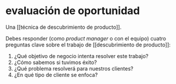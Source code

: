 # evaluación de oportunidad
Una [[técnica de descubrimiento de producto]].

Debes responder (como *product manager* o con el equipo) cuatro preguntas clave sobre el trabajo de [[descubrimiento de producto]]:

1. ¿Qué objetivo de negocio intenta resolver este trabajo?
2. ¿Cómo sabemos si tuvimos éxito?
3. ¿Qué problema resolverá para nuestros clientes?
4. ¿En qué tipo de cliente se enfoca? 